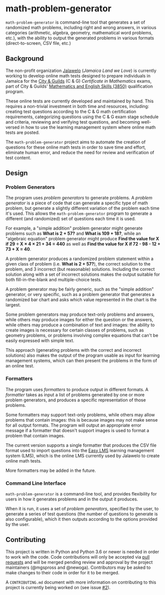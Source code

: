 # math-problem-generator

`math-problem-generator` is command-line tool that generates a set of randomized math problems, including right and wrong answers, in various categories (arithmetic, algebra, geometry, mathematical word problems, etc.), with the ability to output the generated problems in various formats (direct-to-screen, CSV file, etc.)

## Background

The non-profit organization [Jalawelo](https://www.jalawelo.org) (_Jamaica Land we Love_) is currently working to develop online math tests designed to prepare individuals in Jamaica for the [City & Guilds](https://www.cityandguilds.com) (C & G) _Certificate in Mathematics_ exams, part of City & Guilds' [Mathematics and English Skills (3850)](https://www.cityandguilds.com/qualifications-and-apprenticeships/skills-for-work-and-life/english-mathematics-and-ict-skills/3850-mathematics-and-english-skills#tab=information) qualification program.

These online tests are currently developed and maintained by hand. This requires a non-trivial investment in both time and resources, including: creating test questions according to the C & G math certification requirements, categorizing questions using the C & G exam stage schedule and criteria, reviewing and verifying test questions, and becoming well-versed in how to use the learning management system where online math tests are posted.

The `math-problem-generator` project aims to automate the creation of questions for these online math tests in order to save time and effort, eliminate human error, and reduce the need for review and verification of test content.

## Design

### Problem Generators

The program uses _problem generators_ to generate problems. A _problem generator_ is a piece of code that can generate a specific type of math problem, but generate a slightly different variation of the problem each time it's used. This allows the `math-problem-generator` program to generate a different (and randomized) set of questions each time it is used.

For example, a "simple addition" problem generator might generate problems such as **What is 2 + 57?** and **What is 109 + 18?**, while an "algebraic equation" problem generator might produce **Find the value for X if 29 ÷ X × 4 × 21 + 34 = 440** as well as **Find the value for X if 72 - 98 - 12 + 73 + X = 40**.

A problem generator produces a randomized problem statement within a given class of problem (i.e. **What is 2 + 57?**), the correct solution to the problem, and 3 incorrect (but reasonable) solutions. Including the correct solution along with a set of incorrect solutions makes the output suitable for both fill-in-the-blank and multiple-choice tests.

A problem generator may be fairly generic, such as the "simple addition" generator, or very specific, such as a problem generator that generates a randomized bar chart and asks which value represented in the chart is the largest.

Some problem generators may produce text-only problems and answers, while others may produce images for either the question or the answers, while others may produce a combination of text and images: the ability to create images is necessary for certain classes of problems, such as geometry problems, or problems involving complex equations that can't be easily expressed with simple text.

This approach (generating problems with the correct and incorrect solutions) also makes the output of the program usable as input for learning management systems, which can then present the problems in the form of an online test.

### Formatters

The program uses _formatters_ to produce output in different formats. A _formatter_ takes as input a list of problems generated by one or more problem generators, and produces a specific representation of those problems.

Some formatters may support text-only problems, while others may allow problems that contain images: this is because images may not make sense for all output formats. The program will output an appropriate error message if a formatter that doesn't support images is used to format a problem that contain images.

The current version supports a single formatter that produces the CSV file format used to import questions into the [Easy LMS](https://easy-lms.com) learning management system (LMS), which is the online LMS currently used by Jalawelo to create online math tests.

More formatters may be added in the future.

### Command Line Interface

`math-problem-generator` is a command-line tool, and provides flexibility for users in how it generates problems and in the output it produces.

When it is run, it uses a set of _problem generators_, specified by the user, to generate a series of test questions (the number of questions to generate is also configurable), which it then outputs according to the options provided by the user.

## Contributing

This project is written in Python and Python 3.6 or newer is needed in order to work wih the code. Code contributions will only be accepted via [pull requests](https://help.github.com/en/articles/about-pull-requests) and will be merged pending review and approval by the project maintainers (@mgspross and @newoga). Contributors may be asked to make changes to their code in order for it to be merged.

A `CONTRIBUTING.md` document with more information on contributing to this project is currently being worked on (see issue [#2](https://github.com/jalawelo/math-problem-generator/issues/2)).
